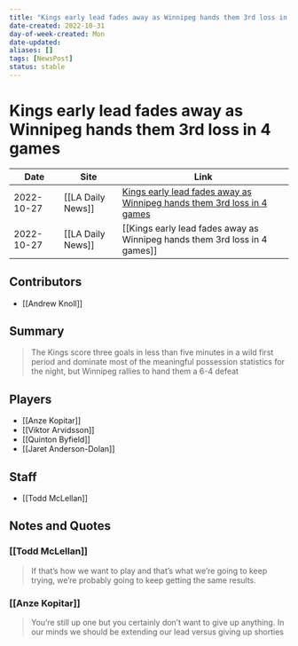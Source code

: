 ```yaml
---
title: "Kings early lead fades away as Winnipeg hands them 3rd loss in 4 games"
date-created: 2022-10-31
day-of-week-created: Mon
date-updated: 
aliases: []
tags: [NewsPost]
status: stable
---
```


# Kings early lead fades away as Winnipeg hands them 3rd loss in 4 games

| Date       | Site              | Link                                                                                                                                                                              |
| ---------- | ----------------- | --------------------------------------------------------------------------------------------------------------------------------------------------------------------------------- |
| 2022-10-27 | [[LA Daily News]] | [Kings early lead fades away as Winnipeg hands them 3rd loss in 4 games](https://www.dailynews.com/2022/10/27/kings-early-lead-fades-away-as-jets-hand-them-3rd-loss-in-4-games/) |
| 2022-10-27 | [[LA Daily News]] | [[Kings early lead fades away as Winnipeg hands them 3rd loss in 4 games]]                                                                                                        |

## Contributors
- [[Andrew Knoll]]


## Summary
> The Kings score three goals in less than five minutes in a wild first period and dominate most of the meaningful possession statistics for the night, but Winnipeg rallies to hand them a 6-4 defeat

## Players
- [[Anze Kopitar]]
- [[Viktor Arvidsson]]
- [[Quinton Byfield]]
- [[Jaret Anderson-Dolan]]


## Staff
- [[Todd McLellan]]


## Notes and Quotes
### [[Todd McLellan]]
> If that’s how we want to play and that’s what we’re going to keep trying, we’re probably going to keep getting the same results.

### [[Anze Kopitar]]
> You’re still up one but you certainly don’t want to give up anything. In our minds we should be extending our lead versus giving up shorties


